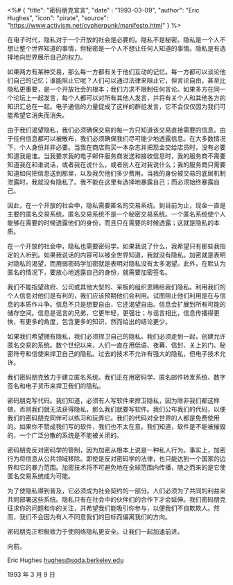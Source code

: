 <%# {
  "title": "密码朋克宣言",
  "date" : "1993-03-09",
  "author": "Eric Hughes",
  "icon": "pirate",
  "source": "https://www.activism.net/cypherpunk/manifesto.html"
} %>

在电子时代，隐私对于一个开放的社会是必要的。隐私不是秘密。隐私是一个人不想让整个世界知道的事情，但秘密是一个人不想让任何人知道的事情。隐私是有选择地向世界展示自己的权力。

如果两方有某种交易，那么每一方都有关于他们互动的记忆。每一方都可以谈论他们自己的记忆；谁能阻止它呢？人们可以通过法律来阻止它，但言论自由，甚至比隐私更重要，是一个开放社会的根本；我们力求不限制任何言论。如果多方在同一个论坛上一起发言，每个人都可以对所有其他人发言，并将有关个人和其他各方的知识汇总在一起。电子通信的力量促成了这样的群组发言，它不会仅仅因为我们可能希望它消失而消失。

由于我们渴望隐私，我们必须确保交易的每一方只知道该交易直接需要的信息。由于任何信息都可以被散布，我们必须确保我们尽可能少地透露信息。在大多数情况下，个人身份并非必要。当我在商店购买一本杂志并把现金交给店员时，没有必要知道我是谁。当我要求我的电子邮件服务商发送和接收信息时，我的服务商不需要知道我在和谁说话，或者我在说什么，或者别人在对我说什么；我的服务商只需要知道如何把信息送到那里，以及我欠他们多少费用。当我的身份被交易的底层机制泄露时，我就没有隐私了。我不能在这里有选择地暴露自己；而必须始终暴露自己。

因此，在一个开放的社会中，隐私需要匿名的交易系统。到目前为止，现金一直是主要的匿名交易系统。匿名交易系统不是一个秘密交易系统。一个匿名系统使个人能够在需要的时候透露他们的身份，而且只在需要的时候透露；这就是隐私的本质。

在一个开放的社会中，隐私也需要密码学。如果我说了什么，我希望只有那些我指定的人听到。如果我说话的内容可以被全世界知道，我就没有隐私。加密就是表明对隐私的渴望，而用弱密码学加密就是表明对隐私没有太多渴望。此外，在默认为匿名的情况下，要放心地透露自己的身份，就需要加密签名。

我们不能指望政府、公司或其他大型的、呆板的组织恩赐给我们隐私。利用我们的个人信息对他们是有利的，我们应该预期他们会利用。试图阻止他们利用是在与信息的本质作斗争。信息不只是想要自由，它还渴望自由。信息会扩展到所有可能的储存空间。信息是谣言的兄弟，它更年轻，更强壮；与谣言相比，信息传播得更快，有更多的角度，包含更多的知识，然而给出的结论更少。

如果我们希望拥有隐私，我们必须捍卫自己的隐私。我们必须走到一起，创建允许匿名交易的系统。数个世纪以来，人们一直在用低语、夜幕、信封、关上的门、秘密符号和信使来捍卫自己的隐私。过去的技术不允许有强大的隐私，但电子技术允许。

我们密码朋克致力于建立匿名系统。我们正在用密码学、匿名邮件转发系统、数字签名和电子货币来捍卫我们的隐私。

密码朋克写代码。我们知道，必须有人写软件来捍卫隐私，因为除非我们都这样做，否则我们就无法获得隐私，那么我们就要写软件。我们公布我们的代码，以便我们的密码朋克同伴可以练习和玩弄它。我们的代码对全世界的人都是免费使用的。如果你不赞成我们写的软件，我们也不太在意。我们知道，软件是不能被摧毁的，一个广泛分散的系统是不能被关闭的。

密码朋克反对密码学的管制，因为加密从根本上说是一种私人行为。事实上，加密行为将信息从公共领域移除。即使是反对密码学的法律，也只能达到一个国家的边界和它的暴力范围。加密技术将不可避免地在全球范围内传播，随之而来的是它使匿名交易系统成为可能。

为了使隐私得到普及，它必须成为社会契约的一部分。人们必须为了共同的利益来共同部署这些系统。隐私只有在社会中的伙伴们的合作下才会延伸。我们密码朋克征求你的问题和你的关注，并希望我们能吸引你参与，以便我们不自欺欺人。然而，我们不会因为有人不同意我们的目标而偏离我们的方向。

密码朋克正积极致力于使网络隐私更安全。让我们一起加速前进。

向前。

Eric Hughes <hughes@soda.berkeley.edu>

1993 年 3 月 9 日
